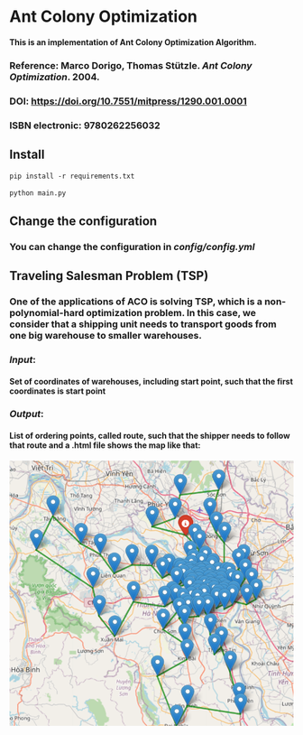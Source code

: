 # Ant Colony Optimization
#### This is an implementation of Ant Colony Optimization Algorithm.
### **Reference**: Marco Dorigo, Thomas Stützle. *Ant Colony Optimization*. 2004.
### **DOI**: https://doi.org/10.7551/mitpress/1290.001.0001
### **ISBN electronic**: 9780262256032
## **Install**
```
pip install -r requirements.txt
```
```
python main.py
```
## **Change the configuration**
### You can change the configuration in *config/config.yml*
## **Traveling Salesman Problem (TSP)**
### One of the applications of ACO is solving TSP, which is a non-polynomial-hard optimization problem. In this case, we consider that a shipping unit needs to transport goods from one big warehouse to smaller warehouses. 
### ***Input***:
#### Set of coordinates of warehouses, including start point, such that the first coordinates is start point
### ***Output***:
#### List of ordering points, called route, such that the shipper needs to follow that route and a .html file shows the map like that:
![](/images/map.png) 
